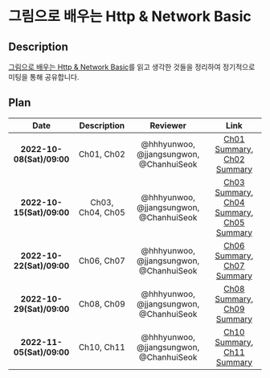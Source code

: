 # 그림으로 배우는 Http & Network Basic

## Description

[그림으로 배우는 Http & Network Basic](http://www.yes24.com/Product/Goods/15894097)를 읽고 생각한 것들을 정리하여 정기적으로 미팅을 통해 공유합니다.

## Plan

|           Date            |     Description     |                Reviewer                 |            Link                    |
| :-----------------------: | :-----------------: | :-------------------------------------: | :--------------------------------: |
| **2022-10-08(Sat)/09:00** |       Ch01, Ch02    | @hhhyunwoo, @jjangsungwon, @ChanhuiSeok | [Ch01 Summary](https://github.com/WhiteKow/http-network-basic-study/blob/main/summary/ch01.md), [Ch02 Summary](https://github.com/WhiteKow/http-network-basic-study/blob/main/summary/ch02.md)                                   |
| **2022-10-15(Sat)/09:00** |    Ch03, Ch04, Ch05 | @hhhyunwoo, @jjangsungwon, @ChanhuiSeok | [Ch03 Summary](https://github.com/WhiteKow/http-network-basic-study/blob/main/summary/ch03.md), [Ch04 Summary](https://github.com/WhiteKow/http-network-basic-study/blob/main/summary/ch04.md), [Ch05 Summary](https://github.com/WhiteKow/http-network-basic-study/blob/main/summary/ch05.md)                                   |
| **2022-10-22(Sat)/09:00** |       Ch06, Ch07    | @hhhyunwoo, @jjangsungwon, @ChanhuiSeok | [Ch06 Summary](https://github.com/WhiteKow/http-network-basic-study/blob/main/summary/ch06.md), [Ch07 Summary](https://github.com/WhiteKow/http-network-basic-study/blob/main/summary/ch07.md)                                   |
| **2022-10-29(Sat)/09:00** |       Ch08, Ch09    | @hhhyunwoo, @jjangsungwon, @ChanhuiSeok | [Ch08 Summary](https://github.com/WhiteKow/http-network-basic-study/blob/main/summary/ch08.md), [Ch09 Summary](https://github.com/WhiteKow/http-network-basic-study/blob/main/summary/ch09.md)                                    |
| **2022-11-05(Sat)/09:00** |       Ch10, Ch11    | @hhhyunwoo, @jjangsungwon, @ChanhuiSeok | [Ch10 Summary](https://github.com/WhiteKow/http-network-basic-study/blob/main/summary/ch10.md), [Ch11 Summary](https://github.com/WhiteKow/http-network-basic-study/blob/main/summary/ch11.md)                                    |
